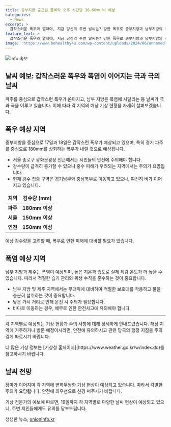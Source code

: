 ```yaml
---
title: 중부지방 출근길 물벼락 오후 시간당 30~60㎜ 비 예상
categories:
  - News
excerpt: >
  갑작스러운 폭우와 열대야, 지금 당신의 주변 날씨는? 강한 폭우로 중부지방과 남부지방의 극과 극 날씨 속에, 제주와 전남은 폭염이 예상되는 가운데, 앞으로 19일까지 전국에 많은 비가 내릴 전망이다. 경기 파주 등 중부지방은 특히 호우로 피해가 우려되니 유의해야 한다. 또한, 중부서해안에는 강풍특보가 내려진 상태로, 강풍에 대비해야 한다. 한편, 열대야는 남부지방과 제주에서 이어지며, 습도가 높아 실제 기온보다 체감온도가 높을 것으로 보인다. (150자)
feature_text: >
  갑작스러운 폭우와 열대야, 지금 당신의 주변 날씨는? 강한 폭우로 중부지방과 남부지방의 극과 극 날씨 속에, 제주와 전남은 폭염이 예상되는 가운데, 앞으로 19일까지 전국에 많은 비가 내릴 전망이다. 경기 파주 등 중부지방은 특히 호우로 피해가 우려되니 유의해야 한다. 또한, 중부서해안에는 강풍특보가 내려진 상태로, 강풍에 대비해야 한다. 한편, 열대야는 남부지방과 제주에서 이어지며, 습도가 높아 실제 기온보다 체감온도가 높을 것으로 보인다. (150자)
image: 'https://www.behealthy4u.com/wp-content/uploads/2024/06/unnamed-file.png'
---
```


<p><img src="https://www.behealthy4u.com/wp-content/uploads/2024/06/unnamed-file.png" alt="info 속보" /></p>

<h2 data-ke-size="size26">날씨 예보: 갑작스러운 폭우와 폭염이 이어지는 극과 극의 날씨</h2>

<p data-ke-size="size16">파주를 중심으로 갑작스런 폭우가 쏟아지고, 남부 지방은 폭염에 시달리는 등 날씨가 극과 극을 이루고 있습니다. 이에 따라 각 지역의 예상 기상 현황을 자세히 살펴보겠습니다.</p>

<h2 data-ke-size="size24">폭우 예상 지역</h2>

<p data-ke-size="size16">중부지방을 중심으로 17일과 18일은 갑작스런 폭우가 예상되고 있으며, 특히 경기 파주를 중심으로 180mm를 상회하는 폭우가 내릴 것으로 예상됩니다.</p>

<ul>
<li>서울 종로구 광화문광장 인근에서는 시민들의 안전에 주의해야 합니다.</li>
<li>강수량이 급격히 증가할 수 있으니 홍수 피해가 우려되는 지역에서는 주의가 요망됩니다.</li>
<li>현재 강수 집중 구역은 경기남부와 충남북부로 이동하고 있으나, 여전히 비가 이어지고 있습니다.</li>
</ul>

<table>
<thead>
<tr>
<td style="text-align: center; height: 17px;"><b>지역</b></td>
<td style="text-align: center; height: 17px;"><b>강수량 (mm)</b></td>
</tr>
</thead>
<tbody>
<tr>
<td style="text-align: center; height: 17px;"><b>파주</b></td>
<td style="text-align: center; height: 17px;"><b>180mm 이상</b></td>
</tr>
<tr>
<td style="text-align: center; height: 17px;"><b>서울</b></td>
<td style="text-align: center; height: 17px;"><b>150mm 이상</b></td>
</tr>
<tr>
<td style="text-align: center; height: 17px;"><b>인천</b></td>
<td style="text-align: center; height: 17px;"><b>150mm 이상</b></td>
</tr>
</tbody>
</table>

<p data-ke-size="size16">예상 강수량을 고려할 때, 폭우로 인한 피해에 대비할 필요가 있습니다.</p>

<h2 data-ke-size="size24">폭염 예상 지역</h2>

<p data-ke-size="size16">남부 지방과 제주는 폭염이 예상되며, 높은 기온과 습도로 실제 체감 온도가 더 높을 수 있습니다. 따라서 적절한 습기 관리와 위생 수칙을 준수하는 것이 중요합니다.</p>

<ul>
<li>남부 지방 및 제주 지역에서는 무더위에 대비하여 적절한 보호대를 착용하고 물을 충분히 섭취하는 것이 중요합니다.</li>
<li>낮은 가시 거리로 인해 운전 시 주의가 필요합니다.</li>
<li>바다로 이동하는 경우, 해무로 인한 안전사고에 유의해야 합니다.</li>
</ul>

<hr>

<p data-ke-size="size16">각 지역별로 예상되는 기상 현황과 주의 사항에 대해 상세하게 안내드렸습니다. 해당 지역에 거주하거나 방문 예정이시라면, 안전에 유의하시고 관련 당국의 행정 지침을 주의 깊게 따르시기 바랍니다.</p>

<p data-ke-size="size16">더 많은 기상 정보는 [기상청 홈페이지](https://www.weather.go.kr/w/index.do)를 참고하시기 바랍니다.</p>

<h2 data-ke-size="size24">날씨 전망</h2>

<p data-ke-size="size16">장마가 이어지며 각 지역에 변화무쌍한 기상 현상이 예상되고 있습니다. 따라서 각별한 주의가 요망됩니다. 안전에 최우선으로 신경 써주시기 바랍니다.</p>

<p><p data-ke-size="size16">기상 전문가의 예보에 따르면, 19일까지 각 지역별로 다양한 날씨 현상이 예상되고 있으니, 주변 지인들에게도 유의를 당부드립니다.<p></p>
생생한 뉴스, <a href="https://onioninfo.kr" rel="dofollow">onioninfo.kr</a>


